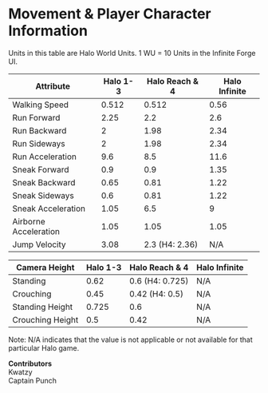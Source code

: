 # Movement & Player Character Information

Units in this table are Halo World Units. 1 WU = 10 Units in the Infinite Forge UI.

| Attribute             | Halo 1-3 | Halo Reach & 4 | Halo Infinite |
| --------------------- | -------- | -------------- | ------------- |
| Walking Speed         | 0.512    | 0.512          | 0.56          |
| Run Forward           | 2.25     | 2.2            | 2.6           |
| Run Backward          | 2        | 1.98           | 2.34          |
| Run Sideways          | 2        | 1.98           | 2.34          |
| Run Acceleration      | 9.6      | 8.5            | 11.6          |
| Sneak Forward         | 0.9      | 0.9            | 1.35          |
| Sneak Backward        | 0.65     | 0.81           | 1.22          |
| Sneak Sideways        | 0.6      | 0.81           | 1.22          |
| Sneak Acceleration    | 1.05     | 6.5            | 9             |
| Airborne Acceleration | 1.05     | 1.05           | 1.05          |
| Jump Velocity         | 3.08     | 2.3 (H4: 2.36) | N/A           |

| Camera Height    | Halo 1-3 | Halo Reach & 4  | Halo Infinite |
| ---------------- | -------- | --------------- | ------------- |
| Standing         | 0.62     | 0.6 (H4: 0.725) | N/A           |
| Crouching        | 0.45     | 0.42 (H4: 0.5)  | N/A           |
| Standing Height  | 0.725    | 0.6             | N/A           |
| Crouching Height | 0.5      | 0.42            | N/A           |

Note: N/A indicates that the value is not applicable or not available for that particular Halo game.

**Contributors**\
Kwatzy\
Captain Punch
